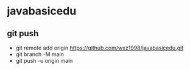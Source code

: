 # javabasicedu

## git push

- git remote add origin https://github.com/wxz1998/javabasicedu.git
- git branch -M main
- git push -u origin main
